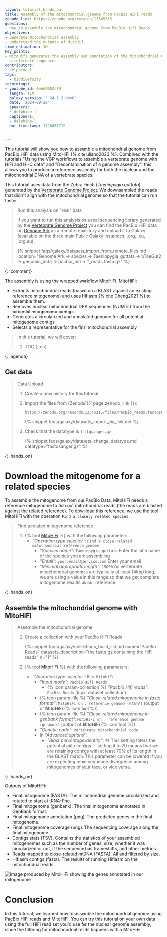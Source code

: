 ```yaml
---
layout: tutorial_hands_on
title: Assembly of the mitochondrial genome from PacBio HiFi reads
zenodo_link: https://zenodo.org/records/13345315
questions:
- How to assemble the mitochondrial genome from PacBio Hifi Reads
objectives:
- Generate Mitochondrial assembly
- Understand the outputs of MitoHifi
time_estimation: 1H
key_points:
- MitoHifi generates the assembly and annotation of the Mitochondrial Genome using
  a reference sequence.
contributors:
- delphine-l
tags:
  - biodiversity
recordings:
- youtube_id: 0ehAZ0DZsFU
  length: 11M
  galaxy_version: " 24.1.2.dev0"
  date: '2024-09-20'
  speakers:
  - delphine-l
  captioners:
  - delphine-l
  bot-timestamp: 1726861719


---
```



This tutorial will show you how to assemble a mitochondrial genome from PacBio HiFi data using MitoHiFi {% cite uliano2023 %}. 
Combined with the tutorials "Using the VGP workflows to assemble a vertebrate genome with HiFi and Hi-C data" and "Decontamination of a genome assembly", this allows you to produce a reference assembly for both the nuclear and the mitochondrial DNA of a vertebrate species. 

This tutorial uses data from the Zebra Finch (*Taeniopygia guttata*) generated by the [Vertebrate Genome Project](https://vertebrategenomesproject.org/). We downsampled the reads that didn't align with the mitochondrial genome so that the tutorial can run faster. 

> <comment-title>Run this analysis on "real" data</comment-title>
>
> If you want to run this analysis on a real sequencing library generated by the [Vertebrate Genome Project](https://vertebrategenomesproject.org/) you can find the PacBio HiFi data on [Genome Ark](https://www.genomeark.org/) as a remote repository and upload it to Galaxy (available on the three main Public Galaxy instances: .org, .eu, .org.au).
>
> {% snippet faqs/galaxy/datasets_import_from_remote_files.md location="Genome Ark -> species -> Taeniopygia_guttata -> bTaeGut2 -> genomic_data -> pacbio_hifi -> *_reads.fasta.gz" %}
>
>
{: .comment}

The assembly is using the wrapped workflow MitoHiFi. 
MitoHiFi: 
- Extracts mitochondrial reads (based on a BLAST against an existing reference mitogenome) and uses Hifiasm {% cite Cheng2021 %} to assemble them. 
- Removes nuclear mitochondrial DNA sequences (NUMTs) from the potential mitogenome contigs
- Generates a circularized and annotated genome for all potential mitogenome contigs
- Selects a representative for the final mitochondrial assembly


> <agenda-title></agenda-title>
>
> In this tutorial, we will cover:
>
> 1. TOC
> {:toc}
>
{: .agenda}


## Get data

> <hands-on-title> Data Upload </hands-on-title>
>
> 1. Create a new history for this tutorial
> 2. Import the files from [Zenodo]({{ page.zenodo_link }}):
>
>    ```
>    https://zenodo.org/records/13345315/files/PacBio_reads.fastqsanger.gz
>    ```
>
>    {% snippet faqs/galaxy/datasets_import_via_link.md %}
>
> 3. Check that the datatype is `fastqsanger.gz`
>
>    {% snippet faqs/galaxy/datasets_change_datatype.md datatype="fastqsanger.gz" %}
>
>
{: .hands_on}

# Download the mitogenome for a related species

To assemble the mitogenome from our PacBio Data,  MitoHiFi needs a reference mitogenome to fish out mitochondrial reads (the reads are blasted against the related reference). To download this reference, we use the tool MitoHiFi with the operation `Find a closely related species`.


> <hands-on-title>  Find a related mitogenome reference  </hands-on-title>
>
> 1. {% tool [MitoHiFi](toolshed.g2.bx.psu.edu/repos/bgruening/mitohifi/mitohifi/3+galaxy0) %} with the following parameters:
>    - *"Operation type selector"*: `Find a close-related mitochondrial reference genome`
>        - *"Species name"*: `Taeniopygia guttata` Enter the latin name of the species you are assembling
>        - *"Email"*: `your.email@service.com` Enter your email 
>        - *"Minimal appropriate length"*: `15000` As vertebrate mitochondrial genomes are typically at least 14kbp long, we are using a value in this range so that we get complete mitogenome results as our reference. 
>
>
{: .hands_on}


## Assemble the mitochondrial genome with **MitoHiFi**

> <hands-on-title>Assemble the mitochondrial genome</hands-on-title>
>
> 1. Create a collection with your PacBio HiFi Reads
>
>    {% snippet faqs/galaxy/collections_build_list.md name="PacBio Reads" datasets_description="the fastq.gz containing the HiFi reads" n="1" %}
> 
> 2. {% tool [MitoHiFi](toolshed.g2.bx.psu.edu/repos/bgruening/mitohifi/mitohifi/3+galaxy0) %} with the following parameters:
>    - *"Operation type selector"*: `Run MitoHiFi`
>        - *"Input mode"*: `Pacbio Hifi Reads`
>            - {% icon param-collection %} *"Pacbio Hifi reads"*: `PacBio Reads` (Input dataset collection)
>        - {% icon param-file %} *"Close-related mitogenome in fasta format"*: `MitoHiFi on : reference genome (FASTA)` (output of **MitoHiFi** {% icon tool %})
>        - {% icon param-file %} *"Close-related mitogenome in genbank format"*: `MitoHiFi on : reference genome (genbank)` (output of **MitoHiFi** {% icon tool %})
>        - *"Genetic code"*: `Vertebrate mitochondrial code`
>        - In *"Advanced options"*:
>            - *"Blast percentage identity"*: `70` This setting filters the potential mito contigs -- setting it to 70 means that we are retaining contigs with at least 70% of its length in the BLAST match. This parameter can be lowered if you are expecting more sequence divergence among mitogenomes of your taxa, or vice versa.
>
>
{: .hands_on}


Outputs of MitoHiFi:
- Final mitogenome (FASTA). The mitochondrial genome circularized and rotated to start at tRNA-Phe.
- Final mitogenome (genbank). The final mitogenome annotated in GenBank format.
- Final mitogenome annotation (png). The predicted genes in the final mitogenome.
- Final mitogenome coverage (png). The sequencing coverage along the final mitogenome.
- Contigs stats (TSV). Contains the statistics of your assembled mitogenomes such as the number of genes, size, whether it was circularized or not, if the sequence has frameshifts, and other metrics.
- Reads mapped to close-related mtDNA (FASTA). All and filtered by size.
- Hifiasm contigs (fasta). The results of running Hifiasm on the mitochondrial reads. 

![Image produced by MitoHiFi showing the genes annotated in our mitogenome](../../images/mito_annotation.png "Final mitogenome annotation")



# Conclusion

In this tutorial, we learned how to assemble the mitochondrial genome using PacBio HiFi reads and MitoHiFi. You can try this tutorial on your own data using the full HiFi read set you'd use for the nuclear genome assembly, since the filtering for mitochondrial reads happens within MitoHiFi. 
